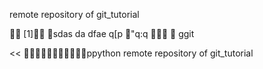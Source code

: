 remote repository of git_tutorial



[1]
sdas
da
dfae
q[p
"q:q


ggit
>>
<<
ppython
remote repository of git_tutorial
